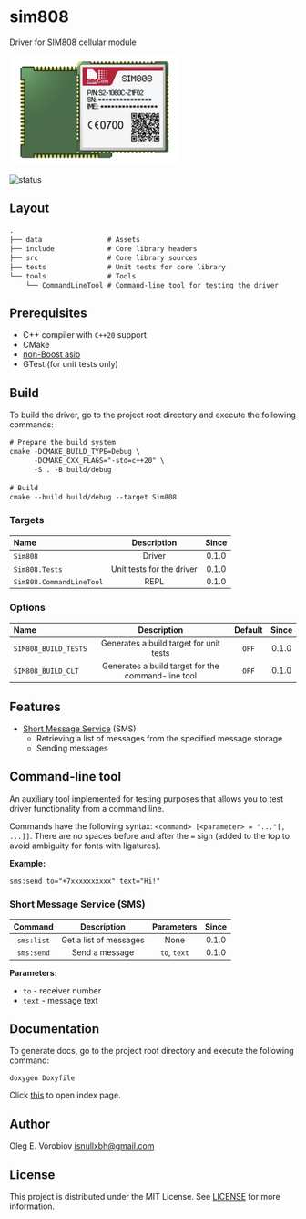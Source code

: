 # sim808

Driver for SIM808 cellular module

<img src="data/sim808.png" style="width: 300px;" alt="sim808-photo">

![status](https://img.shields.io/badge/Status-Under_development-blue)

## Layout

```text
.
├── data                # Assets
├── include             # Core library headers
├── src                 # Core library sources
├── tests               # Unit tests for core library
└── tools               # Tools
    └── CommandLineTool # Command-line tool for testing the driver
```

## Prerequisites

- C++ compiler with `C++20` support
- CMake
- [non-Boost asio](https://think-async.com/Asio/)
- GTest (for unit tests only)

## Build

To build the driver, go to the project root directory and execute the
following commands:

```shell
# Prepare the build system
cmake -DCMAKE_BUILD_TYPE=Debug \
      -DCMAKE_CXX_FLAGS="-std=c++20" \
      -S . -B build/debug

# Build
cmake --build build/debug --target Sim808
```

### Targets

| Name                     |        Description        | Since |
|:-------------------------|:-------------------------:|:-----:|
| `Sim808`                 |          Driver           | 0.1.0 |
| `Sim808.Tests`           | Unit tests for the driver | 0.1.0 |
| `Sim808.CommandLineTool` |           REPL            | 0.1.0 |

### Options

| Name                 |                    Description                     | Default | Since |
|:---------------------|:--------------------------------------------------:|:-------:|:-----:|
| `SIM808_BUILD_TESTS` |      Generates a build target for unit tests       |  `OFF`  | 0.1.0 |
| `SIM808_BUILD_CLT`   | Generates a build target for the command-line tool |  `OFF`  | 0.1.0 |

## Features

- [Short Message Service](include/Sim808/ShortMessages/Service.hpp) (SMS)
  - Retrieving a list of messages from the specified message storage
  - Sending messages

## Command-line tool

An auxiliary tool implemented for testing purposes that allows you to test driver
functionality from a command line.

Commands have the following syntax: `<command> [<parameter> = "..."[, ...]]`. There
are no spaces before and after the `=` sign (added to the top to avoid ambiguity for
fonts with ligatures).

**Example:**

```shell
sms:send to="+7xxxxxxxxxx" text="Hi!"
```

### Short Message Service (SMS)

|  Command   |      Description       |  Parameters  | Since |
|:----------:|:----------------------:|:------------:|:-----:|
| `sms:list` | Get a list of messages |     None     | 0.1.0 |
| `sms:send` |     Send a message     | `to`, `text` | 0.1.0 |

**Parameters:**

- `to` - receiver number
- `text` - message text

## Documentation

To generate docs, go to the project root directory and execute the following
command:

```shell
doxygen Doxyfile
```

Click [this](docs/html/index.html) to open index page.

## Author

Oleg E. Vorobiov <isnullxbh@gmail.com>

## License

This project is distributed under the MIT License. See [LICENSE](LICENSE) for more information.

